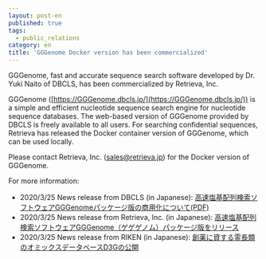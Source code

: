 ```yaml
---
layout: post-en
published: true
tags:
  - public_relations
category: en
title: 'GGGenome Docker version has been commercialized'
---
```

GGGenome, fast and accurate sequence search software developed by Dr. Yuki Naito of DBCLS, has been commercialized by Retrieva, Inc.

GGGenome ([https://GGGenome.dbcls.jp/](https://GGGenome.dbcls.jp/)) is a simple and efficient nucleotide sequence search engine for nucleotide sequence databases. The web-based version of GGGenome provided by DBCLS is freely available to all users. For searching confidential sequences, Retrieva has released the Docker container version of GGGenome, which can be used locally.

Please contact Retrieva, Inc. (sales@retrieva.jp) for the Docker version of GGGenome.

For more information:  
* 2020/3/25 News release from DBCLS (in Japanese): [高速塩基配列検索ソフトウェアGGGenomeパッケージ版の商用化について(PDF)](https://dbcls.rois.ac.jp/PDF/20200325_GGGenome.pdf)  
* 2020/3/25 News release from Retrieva, Inc. (in Japanese): [高速塩基配列検索ソフトウェアGGGenome（ゲゲゲノム）パッケージ版をリリース](https://retrieva.jp/info/press/date_202003251100/)  
* 2020/3/25 News release from RIKEN (in Japanese): [創薬に資する霊長類のオミックスデータベースD3Gの公開](https://www.riken.jp/pr/news/2020/20200325_2/)  
